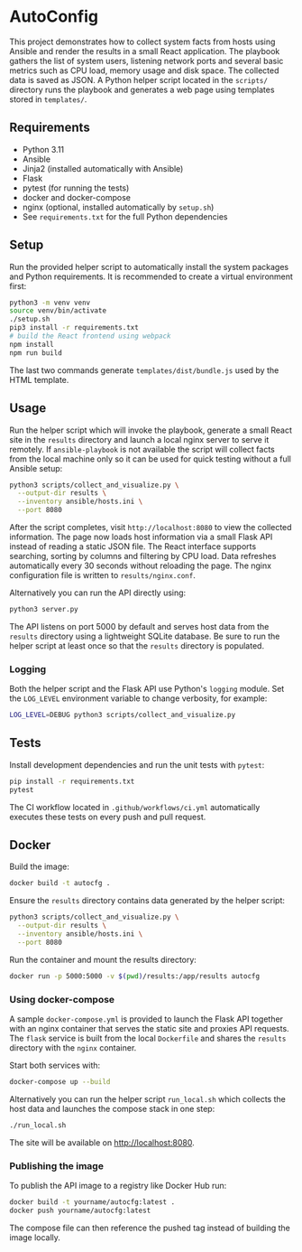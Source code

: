 # AutoConfig

This project demonstrates how to collect system facts from hosts using Ansible
and render the results in a small React application. The playbook gathers the
list of system users, listening network ports and several basic metrics such as
CPU load, memory usage and disk space. The collected data is saved as JSON. A
Python helper script located in the `scripts/` directory runs the playbook and
generates a web page using templates stored in `templates/`.

## Requirements
- Python 3.11
- Ansible
- Jinja2 (installed automatically with Ansible)
- Flask
- pytest (for running the tests)
- docker and docker-compose
- nginx (optional, installed automatically by `setup.sh`)
- See `requirements.txt` for the full Python dependencies

## Setup
Run the provided helper script to automatically install the system packages and
Python requirements. It is recommended to create a virtual environment first:

```bash
python3 -m venv venv
source venv/bin/activate
./setup.sh
pip3 install -r requirements.txt
# build the React frontend using webpack
npm install
npm run build
```
The last two commands generate `templates/dist/bundle.js` used by the HTML template.

## Usage
Run the helper script which will invoke the playbook, generate a small React
site in the `results` directory and launch a local nginx server to serve it
remotely. If `ansible-playbook` is not available the script will collect facts
from the local machine only so it can be used for quick testing without a full
Ansible setup:

```bash
python3 scripts/collect_and_visualize.py \
  --output-dir results \
  --inventory ansible/hosts.ini \
  --port 8080
```

After the script completes, visit `http://localhost:8080` to view the collected
information. The page now loads host information via a small Flask API instead
of reading a static JSON file. The React interface supports searching, sorting
by columns and filtering by CPU load. Data refreshes automatically every
30&nbsp;seconds without reloading the page. The nginx configuration file is
written to `results/nginx.conf`.

Alternatively you can run the API directly using:

```bash
python3 server.py
```

The API listens on port 5000 by default and serves host data from the
`results` directory using a lightweight SQLite database. Be sure to run the
helper script at least once so that the `results` directory is populated.

### Logging
Both the helper script and the Flask API use Python's `logging` module. Set
the `LOG_LEVEL` environment variable to change verbosity, for example:

```bash
LOG_LEVEL=DEBUG python3 scripts/collect_and_visualize.py
```

## Tests
Install development dependencies and run the unit tests with `pytest`:

```bash
pip install -r requirements.txt
pytest
```

The CI workflow located in `.github/workflows/ci.yml` automatically executes
these tests on every push and pull request.

## Docker

Build the image:

```bash
docker build -t autocfg .
```

Ensure the `results` directory contains data generated by the helper script:

```bash
python3 scripts/collect_and_visualize.py \
  --output-dir results \
  --inventory ansible/hosts.ini \
  --port 8080
```

Run the container and mount the results directory:

```bash
docker run -p 5000:5000 -v $(pwd)/results:/app/results autocfg
```

### Using docker-compose

A sample `docker-compose.yml` is provided to launch the Flask API together with
an nginx container that serves the static site and proxies API requests. The
`flask` service is built from the local `Dockerfile` and shares the `results`
directory with the `nginx` container.

Start both services with:

```bash
docker-compose up --build
```

Alternatively you can run the helper script `run_local.sh` which collects
the host data and launches the compose stack in one step:

```bash
./run_local.sh
```

The site will be available on [http://localhost:8080](http://localhost:8080).

### Publishing the image

To publish the API image to a registry like Docker Hub run:

```bash
docker build -t yourname/autocfg:latest .
docker push yourname/autocfg:latest
```

The compose file can then reference the pushed tag instead of building the
image locally.
